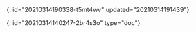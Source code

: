 {: id="20210314190338-t5mt4wv" updated="20210314191439"}


{: id="20210314140247-2br4s3o" type="doc"}
